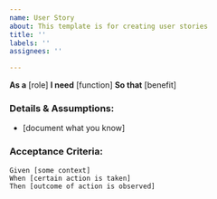 ```yaml
---
name: User Story
about: This template is for creating user stories
title: ''
labels: ''
assignees: ''

---
```


**As a** [role]
**I need** [function]
**So that** [benefit]

### Details & Assumptions:
* [document what you know]

### Acceptance Criteria:

````gherkin
Given [some context]
When [certain action is taken]
Then [outcome of action is observed]
````

